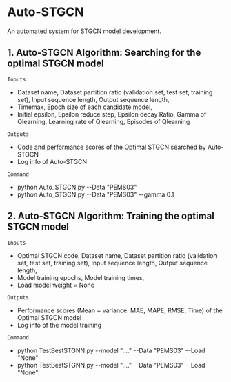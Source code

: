 # Auto-STGCN
An automated system for STGCN model development.

## 1. Auto-STGCN Algorithm: Searching for the optimal STGCN model
`Inputs`<br>
* Dataset name, Dataset partition ratio (validation set, test set, training set), Input sequence length, Output sequence length,<br>
* Timemax, Epoch size of each candidate model,<br>
* Initial epsilon, Epsilon reduce step, Epsilon decay Ratio, Gamma of Qlearning, Learning rate of Qlearning, Episodes of Qlearning<br>

`Outputs`<br>
* Code and performance scores of the Optimal STGCN searched by Auto-STGCN<br>
* Log info of Auto-STGCN<br>

`Command`<br>
* python Auto_STGCN.py --Data "PEMS03"<br>
* python Auto_STGCN.py --Data "PEMS03" --gamma 0.1<br>

## 2. Auto-STGCN Algorithm: Training the optimal STGCN model
`Inputs`<br>
* Optimal STGCN code, Dataset name, Dataset partition ratio (validation set, test set, training set), Input sequence length, Output sequence length,<br>
* Model training epochs, Model training times,<br>
* Load model weight = None<br>

`Outputs`<br>
* Performance scores (Mean + variance: MAE, MAPE, RMSE, Time) of the Optimal STGCN model<br>
* Log info of the model training<br>

`Command`<br>
* python TestBestSTGNN.py --model "...." --Data "PEMS03" --Load "None"<br>
* python TestBestSTGNN.py --model "...." --Data "PEMS03" --Load "None"<br>
